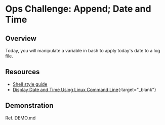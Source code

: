 # Ops Challenge: Append; Date and Time

## Overview

Today, you will manipulate a variable in bash to apply today's date to a log file.

## Resources

- [Shell style guide](https://google.github.io/styleguide/shellguide.html)
- [Display Date and Time Using Linux Command Line](https://www.lifewire.com/display-date-time-using-linux-command-line-4032698){:target="_blank"}

## Demonstration

Ref. DEMO.md
